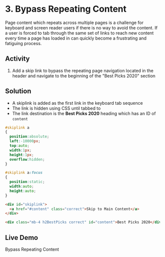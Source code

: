 # 3. Bypass Repeating Content
Page content which repeats across multiple pages is a challenge for keyboard and screen reader users if there is no way to avoid the content. If a user is forced to tab through the same set of links to reach new content every time a page has loaded in can quickly become a frustrating and fatiguing process.

## Activity
1. Add a skip link to bypass the repeating page navigation located in the header and navigate to the beginning of the "Best Picks 2020" section

## Solution
* A skiplink is added as the first link in the keyboard tab sequence
* The link is hidden using CSS until tabbed to
* The link destination is the **Best Picks 2020** heading which has an ID of `content`

```css
#skiplink a 
{
  position:absolute;
  left:-10000px;
  top:auto;
  width:1px;
  height:1px;
  overflow:hidden;
}

#skiplink a:focus 
{
  position:static;
  width:auto;
  height:auto;
}
```

```html
<div id="skiplink">
  <a href="#content" class="correct">Skip to Main Content</a>
</div>

<div class="mb-4 h2BestPicks correct" id="content">Best Picks 2020</div>
```

## Live Demo
Bypass Repeating Content
